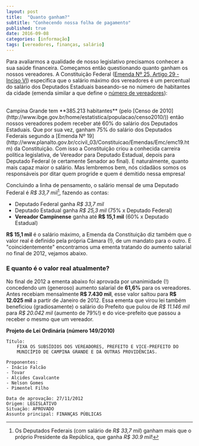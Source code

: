 ```yaml
---
layout: post
title:  "Quanto ganham?"
subtitle: "Conhecendo nossa folha de pagamento"
published: true
date: 2016-09-08
categories: [informação]
tags: [vereadores, finanças, salário]
---
```




Para avaliarmos a qualidade de nosso legislativo precisamos conhecer a sua saúde financeira. Começamos então questionando quanto ganham os nossos vereadores. A Constituição Federal ([Emenda Nº 25, Artigo 29 - Inciso VI](http://www.planalto.gov.br/ccivil_03/Constituicao/Emendas/Emc/emc25.htm)) especifica que o salário máximo dos vereadores é um percentual do salário dos Deputados Estaduais baseando-se no número de habitantes da cidade (emenda similar a que define o [número de vereadores](https://nazareno.github.io/vereadorescg-site//2016/09/quem-sao.html)): 

<!--html_preserve--><div id="htmlwidget-3015" style="width:100%;height:auto;" class="datatables html-widget"></div>
<script type="application/json" data-for="htmlwidget-3015">{"x":{"filter":"none","data":[["Menos de 10 mil","De 10.001 mil à 50 mil","De 50.001 à 100 mil","De 100.001 à 300 mil","<b>De 300.001 à 500 mil\u003c/b>","Mais de 500.000"],["20%","30%","40%","50%","<b>60%\u003c/b>","70%"]],"container":"<table class=\"display\">\n  <thead>\n    <tr>\n      <th>Número de Habitantes\u003c/th>\n      <th>Percentual do Salário dos Deputados Estaduais\u003c/th>\n    \u003c/tr>\n  \u003c/thead>\n\u003c/table>","options":{"paging":false,"searching":false,"ordering":false,"info":false,"order":[],"autoWidth":false,"orderClasses":false}},"evals":[],"jsHooks":[]}</script><!--/html_preserve-->
<br>
Campina Grande tem **385.213 habitantes** (pelo [Censo de 2010](http://www.ibge.gov.br/home/estatistica/populacao/censo2010/)) então nossos vereadores podem receber até 60% do salário dos Deputados Estaduais. Que por sua vez, ganham 75% do salário dos Deputados Federais segundo a [Emenda Nº 19](http://www.planalto.gov.br/ccivil_03/Constituicao/Emendas/Emc/emc19.htm) da Constituição. Com isso a Constituição criou a conhecida carreira política legislativa, de Vereador para Deputado Estadual, depois para Deputado Federal (e certamente Senador ao final). E naturalmente, quanto mais capaz maior o salário. Mas lembremos bem, nós cidadãos somos os responsáveis por ditar quem progride e quem é demitido nessa empresa!

Concluindo a linha de pensamento, o salário mensal de uma Deputado Federal é *R$ 33,7 mil*[^footnote-salario-presidente], fazendo as contas:

[^footnote-salario-presidente]: Os Deputados Federais (com salário de *R$ 33,7 mil*) ganham mais que o próprio Presidente da República, que ganha *R$ 30.9 mil*!

* Deputado Federal ganha *R$ 33,7 mil*
* Deputado Estadual ganha *R$ 25,3 mil* (75% x Deputado Federal)
* **Vereador Campinense** ganha até **R$ 15,1 mil** (60% x Deputado Estadual)

**R$ 15,1 mil** é o salário máximo, a Emenda da Constituição diz também que o valor real é definido pela própria Câmara (!), de um mandato para o outro. E "coincidentemente" encontramos uma ementa tratando do aumento salarial no final de 2012, vejamos abaixo.

### E quanto é o valor real atualmente?

No final de 2012 a ementa abaixo foi aprovada por unanimidade (!) concedendo um (generoso) aumento salarial de **61,6%** para os vereadores. Antes recebiam mensalmente **R$ 7.430 mil**, esse valor saltou para **R$ 12.025 mil** a partir de Janeiro de 2012. Essa ementa que virou lei também beneficiou (gradiosamente) o salário do Prefeito que pulou de *R$ 11.146 mil* para *R$ 20.042 mil* (aumento de 79%!) e do vice-prefeito que passou a receber o mesmo que um vereador. 

**Projeto de Lei Ordinária (número 149/2010)**

    Título:
        FIXA OS SUBSÍDIOS DOS VEREADORES, PREFEITO E VICE-PREFEITO DO 
        MUNICÍPIO DE CAMPINA GRANDE E DÁ OUTRAS PROVIDÊNCIAS.

    Proponentes:
    - Inácio Falcão
    - Tovar
    - Alcides Cavalcante
    - Nelson Gomes
    - Pimentel Filho

    Data de aprovação: 27/11/2012
    Origem: LEGISLATIVO
    Situação: APROVADO
    Assunto principal: FINANÇAS PÚBLICAS
